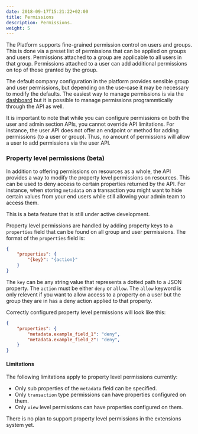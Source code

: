 ```yaml
---
date: 2018-09-17T15:21:22+02:00
title: Permissions
description: Permissions.
weight: 5
---
```


The Platform supports fine-grained permission control on users and groups. This is done via a preset list of permissions that can be applied on groups and users. Permissions attached to a group are applicable to all users in that group. Permissions attached to a user can add additional permissions on top of those granted by the group.

The default company configuration in the platform provides sensible group and user permissions, but depending on the use-case it may be necessary to modify the defaults. The easiest way to manage permissions is via the [dashboard](https://dashboard.rehive.com) but it is possible to manage permissions programmtically through the API as well.

<aside class="notice">
It is important to note that while you can configure permissions on both the user and admin section APIs, you cannot override API limitations. For instance, the user API does not offer an endpoint or method for adding permissions (to a user or group). Thus, no amount of permissions will allow a user to add permissions via the user API.
</aside>

### Property level permissions (beta)

In addition to offering permissions on resources as a whole, the API provides a way to modify the property level permissions on resources. This can be used to deny access to certain properties returned by the API. For instance, when storing `metadata` on a transaction you might want to hide certain values from your end users while still allowing your admin team to access them.

<aside class="warning">
This is a beta feature that is still under active development.
</aside>

Property level permissions are handled by adding property keys to a `properties` field that can be found on all group and user permissions. The format of the `properties` field is:

```json
{
	"properties": {
		"{key}": "{action}"
	}
}
```

The `key` can be any string value that represents a dotted path to a JSON property. The `action` must be either `deny` or `allow`. The `allow` keyword is only relevent if you want to allow access to a property on a user but the group they are in has a deny action applied to that property.

Correctly configured property level permissions will look like this:

```json
{
	"properties": {
		"metadata.example_field_1": "deny",
		"metadata.example_field_2": "deny",
	}
}
```

#### Limitations

The following limitations apply to property level permissions currently:

- Only sub properties of the `metadata` field can be specified.
- Only `transaction` type permissions can have properties configured on them.
- Only `view` level permissions can have properties configured on them.

There is no plan to support property level permissions in the extensions system yet.
